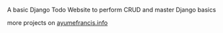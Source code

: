 A basic Django Todo Website to perform CRUD and master Django basics

more projects on <a href="https://ayumefrancis.info/projects">ayumefrancis.info</a>